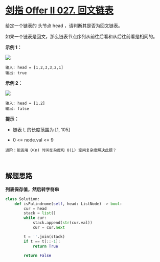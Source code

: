 # [剑指 Offer II 027. 回文链表](https://leetcode.cn/problems/aMhZSa/)

给定一个链表的 头节点 head ，请判断其是否为回文链表。

如果一个链表是回文，那么链表节点序列从前往后看和从后往前看是相同的。

 

**示例 1：**

![](https://pic.leetcode-cn.com/1626421737-LjXceN-image.png)

```
输入: head = [1,2,3,3,2,1]
输出: true
```

**示例 2：**

![](https://pic.leetcode-cn.com/1626422231-wgvnWh-image.png)

```
输入: head = [1,2]
输出: false
```

**提示：**

- 链表 L 的长度范围为 [1, 105]

- 0 <= node.val <= 9

```
进阶：能否用 O(n) 时间复杂度和 O(1) 空间复杂度解决此题？

 
```



## 解题思路

**列表保存值，然后转字符串**

```python
class Solution:
    def isPalindrome(self, head: ListNode) -> bool:
        cur = head
        stack = list()
        while cur:
            stack.append(str(cur.val))
            cur = cur.next

        t = ''.join(stack)
        if t == t[::-1]:
            return True

        return False
```

